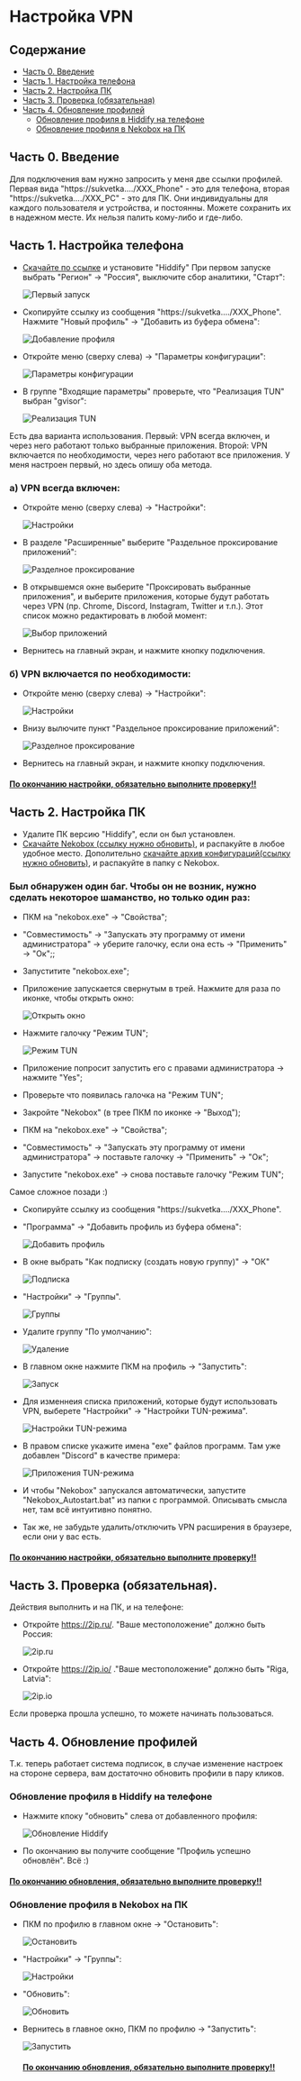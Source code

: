 ﻿# Настройка VPN

## Содержание
- [Часть 0. Введение](#часть-0-введение)
- [Часть 1. Настройка телефона](#часть-2а-настройка-пк)
- [Часть 2. Настройка ПК](#часть-2-настройка-пк)
- [Часть 3. Проверка (обязательная)](#часть-3-проверка-обязательная)
- [Часть 4. Обновление профилей](#часть-0-пояснение)
  - [Обновление профиля в Hiddify на телефоне](#обновление-профиля-в-hiddify-на-телефоне)
  - [Обновление профиля в Nekobox на ПК](#обновление-профиля-в-nekobox-на-пк)

## Часть 0. Введение
Для подключения вам нужно запросить у меня две ссылки профилей. Первая вида "https://sukvetka..../XXX_Phone" - это для телефона, вторая "https://sukvetka..../XXX_PC" - это для ПК. Они индивидуальны для каждого пользователя и устройства, и постоянны. Можете сохранить их в надежном месте. Их нельзя палить кому-либо и где-либо.

## Часть 1. Настройка телефона
- [Скачайте по ссылке](https://github.com/hiddify/hiddify-next/releases/download/v2.5.7/Hiddify-Android-universal.apk) и установите "Hiddify" 
При первом запуске выбрать "Регион" -> "Россия", выключите сбор аналитики,  "Старт":

  ![Первый запуск](images/1_fisrt_run.png)

- Скопируйте ссылку из сообщения "https://sukvetka..../XXX_Phone".
Нажмите "Новый профиль" -> "Добавить из буфера обмена":

  ![Добавление профиля](images/1_add_profile.png)

- Откройте меню (сверху слева) -> "Параметры конфигурации":

  ![Параметры конфигурации](images/1_config.png)

- В группе "Входящие параметры" проверьте, что "Реализация TUN" выбран "gvisor":

  ![Реализация TUN](images/1_tun.png)

Есть два варианта использования. Первый: VPN всегда включен, и через него работают только выбранные приложения. Второй: VPN включается по необходимости, через него работают все приложения. У меня настроен первый, но здесь опишу оба метода.

### а) VPN всегда включен:
- Откройте меню (сверху слева) -> "Настройки":

  ![Настройки](images/1_settings.png)

- В разделе "Расширенные" выберите "Раздельное проксирование приложений":

  ![Разделное проксирование](images/1_preapp_proxy_on.png)

- В открывшемся окне выберите "Проксировать выбранные приложения", и выберите приложения, которые будут работать через VPN (пр. Chrome, Discord, Instagram, Twitter и т.п.). Этот список можно редактировать в любой момент:

  ![Выбор приложений](images/1_apps.png)

- Вернитесь на главный экран, и нажмите кнопку подключения.

### б) VPN включается по необходимости:

- Откройте меню (сверху слева) -> "Настройки":

  ![Настройки](images/1_settings.png)

- Внизу вылючите пункт "Раздельное проксирование приложений":

  ![Разделное проксирование](images/1_preapp_proxy_off.png)

- Вернитесь на главный экран, и нажмите кнопку подключения.

#### [По окончанию настройки, обязательно выполните проверку!!](#часть-3-проверка-обязательная)

## Часть 2. Настройка ПК
- Удалите ПК версию "Hiddify", если он был установлен.
- [Скачайте Nekobox (ссылку нужно обновить)](https://github.com/MatsuriDayo/nekoray/releases/download/3.26/nekoray-3.26-2023-12-09-windows64.zip), и распакуйте в любое удобное место.
Дополительно [скачайте архив конфигураций(ссылку нужно обновить)](ссылка), и распакуйте в папку с Nekobox.
### Был обнаружен один баг. Чтобы он не возник, нужно сделать некоторое шаманство, но только один раз:
- ПКМ на "nekobox.exe" -> "Свойства";
- "Совместимость" -> "Запускать эту программу от имени администратора" -> уберите галочку, если она есть -> "Применить" -> "Ок";;
- Запуститите "nekobox.exe";
- Приложение запускается свернутым в трей. Нажмите для раза по иконке, чтобы открыть окно:

  ![Открыть окно](images/2_open_window.png)

- Нажмите галочку "Режим TUN";

  ![Режим TUN](images/2_tun.png)
- Приложение попросит запустить его с правами администратора -> нажмите "Yes";
- Проверьте что появилась галочка на "Режим TUN";
- Закройте "Nekobox" (в трее ПКМ по иконке -> "Выход");
- ПКМ на "nekobox.exe" -> "Свойства";
- "Совместимость" -> "Запускать эту программу от имени администратора" -> поставьте галочку -> "Применить" -> "Ок";
- Запустите "nekobox.exe" -> снова поставьте галочку "Режим TUN";

Самое сложное позади :)

- Скопируйте ссылку из сообщения "https://sukvetka..../XXX_Phone".

- "Программа" -> "Добавить профиль из буфера обмена":

  ![Добавить профиль](images/2_add_from_buf.png)

- В окне выбрать "Как подписку (создать новую группу)" -> "ОК"

  ![Подписка](images/2_sub.png)

- "Настройки" -> "Группы".

  ![Группы](images/2_groups.png)

- Удалите группу "По умолчанию":

  ![Удаление](images/2_group_remove.png)

- В главном окне нажмите ПКМ на профиль -> "Запустить":

  ![Запуск](images/2_run.png)

- Для изменнеия списка приложений, которые будут использовать VPN, выберете "Настройки" -> "Настройки TUN-режима".

  ![Настройки TUN-режима](images/2_tun_settings.png)

- В правом списке укажите имена "exe" файлов программ. Там уже добавлен "Discord" в качестве примера:

  ![Приложения TUN-режима](images/2_tun_apps.png)

- И чтобы "Nekobox" запускался автоматически, запустите "Nekobox_Autostart.bat" из папки с программой. Описывать смысла нет, там всё интуитивно понятно.
 
- Так же, не забудьте удалить/отключить VPN расширения в браузере, если они у вас есть.

#### [По окончанию настройки, обязательно выполните проверку!!](#часть-3-проверка-обязательная)

## Часть 3. Проверка (обязательная).
Действия выполнить и на ПК, и на телефоне:

- Откройте https://2ip.ru/. "Ваше местоположение" должно быть Россия:

  ![2ip.ru](images/3_2ip_ru.png)

- Откройте https://2ip.io/ ."Ваше местоположение" должно быть "Riga, Latvia":

  ![2ip.io](images/3_2ip_io.png)

Если проверка прошла успешно, то можете начинать пользоваться.

## Часть 4. Обновление профилей

Т.к. теперь работает система подписок, в случае изменение настроек на стороне сервера, вам достаточно обновить профили в пару кликов.

### Обновление профиля в Hiddify на телефоне
- Нажмите кпоку "обновить" слева от добавленного профиля:

  ![Обновление Hiddify](images/4_hiddify_update.png)

- По окончанию вы получите сообщение "Профиль успешно обновлён". Всё :)

#### [По окончанию обновления, обязательно выполните проверку!!](#часть-3-проверка-обязательная)

### Обновление профиля в Nekobox на ПК

- ПКМ по профилю в главном окне -> "Остановить":

  ![Остановить](images/4_nekobox_stop.png)

- "Настройки" -> "Группы":

  ![Настройки](images/4_nekobox_groups.png)

- "Обновить":

  ![Обновить](images/4_nekobox_update.png)

- Вернитесь в главное окно, ПКМ по профилю -> "Запустить":

  ![Запустить](images/2_run.png)

  #### [По окончанию обновления, обязательно выполните проверку!!](#часть-3-проверка-обязательная)
